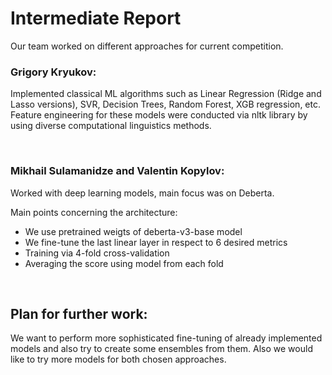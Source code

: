 # Intermediate Report

Our team worked on different approaches for current competition.

### Grigory Kryukov:
Implemented classical ML algorithms such as Linear Regression (Ridge and Lasso versions), SVR, Decision Trees, Random Forest, XGB regression, etc.
Feature engineering for these models were conducted via nltk library by using diverse computational linguistics methods.

<br />

### Mikhail Sulamanidze and Valentin Kopylov:
Worked with deep learning models, main focus was on Deberta. 

Main points concerning the architecture:
* We use pretrained weigts of deberta-v3-base model 
* We fine-tune the last linear layer in respect to 6 desired metrics
* Training via 4-fold cross-validation
* Averaging the score using model from each fold

<br />

## Plan for further work:
We want to perform more sophisticated fine-tuning of already implemented models and also try to create some ensembles from them.
Also we would like to try more models for both chosen approaches.
